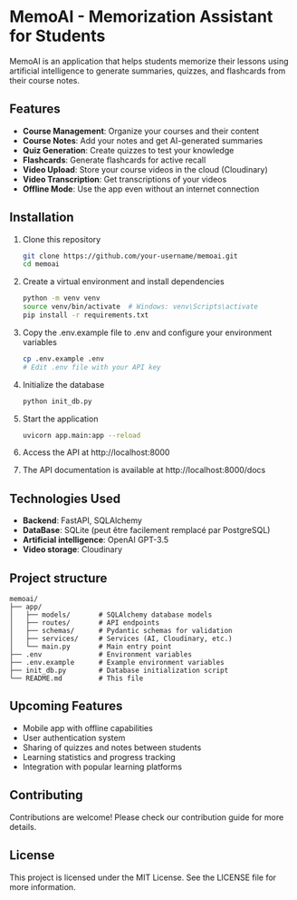 # MemoAI - Memorization Assistant for Students

MemoAI is an application that helps students memorize their lessons using artificial intelligence to generate summaries, quizzes, and flashcards from their course notes.

## Features

- **Course Management**: Organize your courses and their content
- **Course Notes**: Add your notes and get AI-generated summaries
- **Quiz Generation**: Create quizzes to test your knowledge
- **Flashcards**: Generate flashcards for active recall
- **Video Upload**: Store your course videos in the cloud (Cloudinary)
- **Video Transcription**: Get transcriptions of your videos
- **Offline Mode**: Use the app even without an internet connection

## Installation

1. Clone this repository
   ```bash
   git clone https://github.com/your-username/memoai.git
   cd memoai
   ```

2. Create a virtual environment and install dependencies
   ```bash
   python -m venv venv
   source venv/bin/activate  # Windows: venv\Scripts\activate
   pip install -r requirements.txt
   ```

3. Copy the .env.example file to .env and configure your environment variables
   ```bash
   cp .env.example .env
   # Edit .env file with your API key
   ```

4. Initialize the database
   ```bash
   python init_db.py
   ```

5. Start the application
   ```bash
   uvicorn app.main:app --reload
   ```

6. Access the API at http://localhost:8000

7. The API documentation is available at http://localhost:8000/docs

## Technologies Used

- **Backend**: FastAPI, SQLAlchemy
- **DataBase**: SQLite (peut être facilement remplacé par PostgreSQL)
- **Artificial intelligence**: OpenAI GPT-3.5
- **Video storage**: Cloudinary

## Project structure

```
memoai/
├── app/
│   ├── models/       # SQLAlchemy database models
│   ├── routes/       # API endpoints
│   ├── schemas/      # Pydantic schemas for validation
│   ├── services/     # Services (AI, Cloudinary, etc.)
│   └── main.py       # Main entry point
├── .env              # Environment variables
├── .env.example      # Example environment variables
├── init_db.py        # Database initialization script
└── README.md         # This file
```

## Upcoming Features

- Mobile app with offline capabilities
- User authentication system
- Sharing of quizzes and notes between students
- Learning statistics and progress tracking
- Integration with popular learning platforms

## Contributing

Contributions are welcome! Please check our contribution guide for more details.

## License

This project is licensed under the MIT License. See the LICENSE file for more information.
